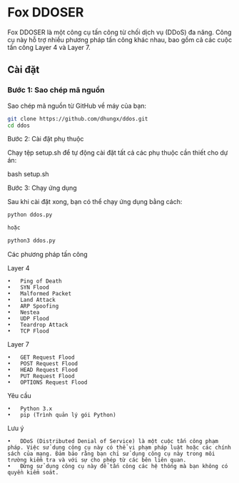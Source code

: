 # Fox DDOSER

Fox DDOSER là một công cụ tấn công từ chối dịch vụ (DDoS) đa năng. Công cụ này hỗ trợ nhiều phương pháp tấn công khác nhau, bao gồm cả các cuộc tấn công Layer 4 và Layer 7.

## Cài đặt

### Bước 1: Sao chép mã nguồn

Sao chép mã nguồn từ GitHub về máy của bạn:

```bash
git clone https://github.com/dhungx/ddos.git
cd ddos
```

Bước 2: Cài đặt phụ thuộc

Chạy tệp setup.sh để tự động cài đặt tất cả các phụ thuộc cần thiết cho dự án:

bash setup.sh

Bước 3: Chạy ứng dụng

Sau khi cài đặt xong, bạn có thể chạy ứng dụng bằng cách:
```bash
python ddos.py

hoặc

python3 ddos.py
```

Các phương pháp tấn công

Layer 4

	•	Ping of Death
	•	SYN Flood
	•	Malformed Packet
	•	Land Attack
	•	ARP Spoofing
	•	Nestea
	•	UDP Flood
	•	Teardrop Attack
	•	TCP Flood

Layer 7

	•	GET Request Flood
	•	POST Request Flood
	•	HEAD Request Flood
	•	PUT Request Flood
	•	OPTIONS Request Flood

Yêu cầu

	•	Python 3.x
	•	pip (Trình quản lý gói Python)

Lưu ý

	•	DDoS (Distributed Denial of Service) là một cuộc tấn công phạm pháp. Việc sử dụng công cụ này có thể vi phạm pháp luật hoặc các chính sách của mạng. Đảm bảo rằng bạn chỉ sử dụng công cụ này trong môi trường kiểm tra và với sự cho phép từ các bên liên quan.
	•	Đừng sử dụng công cụ này để tấn công các hệ thống mà bạn không có quyền kiểm soát. 